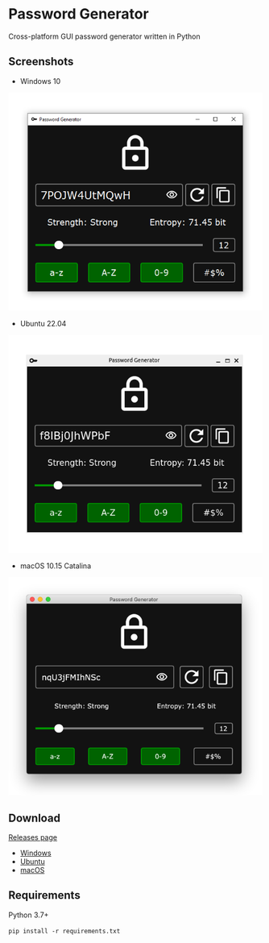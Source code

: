 # Password Generator

Cross-platform GUI password generator written in Python

## Screenshots

- Windows 10

![Windows](screenshots/windows.png)

- Ubuntu 22.04

![Ubuntu](screenshots/ubuntu.png)

- macOS 10.15 Catalina

![macOS](screenshots/macos.png)

## Download

[Releases page](https://github.com/lesskop/password-generator/releases)

- [Windows](https://github.com/lesskop/password-generator/releases/download/v1.0/password-generator-v1.0-win64.zip)
- [Ubuntu](https://github.com/lesskop/password-generator/releases/download/v1.0/password-generator-v1.0-linux64.tar.gz)
- [macOS](https://github.com/lesskop/password-generator/releases/download/v1.0/password-generator-v1.0-macos.tar.gz)

## Requirements

Python 3.7+

`pip install -r requirements.txt`
